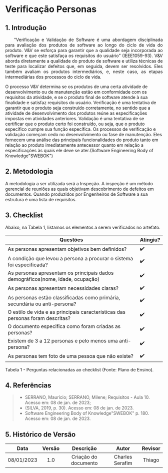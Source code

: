 # Verificação Personas


## 1. Introdução
<p align="justify">&emsp;&emsp;"Verificação e Validação de Software é uma abordagem 
disciplinada para avaliação dos produtos de software ao longo do ciclo de vida do 
produto. V&V se esforça para garantir que a qualidade seja incorporada ao software 
e que este satisfaça os requisitos do usuário” (IEEE1059-93).
V&V aborda diretamente a qualidade do produto de software e utiliza técnicas de 
teste para localizar defeitos que, em seguida, devem ser resolvidos. Eles também 
avaliam os produtos intermediários, e, neste caso, as etapas intermediárias dos 
processos do ciclo de vida.

O processo V&V determina se os produtos de uma certa atividade de 
desenvolvimento ou de manutenção estão em conformidade com os requisitos da 
atividade, e se o produto final de software atende à sua finalidade e satisfaz 
requisitos do usuário. Verificação é uma tentativa de garantir que o produto seja 
construído corretamente, no sentido que a atividade de desenvolvimento dos 
produtos reúne as especificações impostas em atividades anteriores. Validação é 
uma tentativa de se certificar que o produto certo foi construído, ou seja, que o 
produto específico cumpre sua função específica. Os processos de verificação e 
validação começam cedo no desenvolvimento ou fase de manutenção. Eles 
fornecem uma análise das principais funcionalidades do produto tanto em relação ao 
produto imediatamente antecessor quanto em relação a especificações às quais ele 
deve se ater.(Software Engineering Body of Knowledge"SWEBOK")
</p>


## 2. Metodologia
A metodologia a ser utilizada será a Inspeção. A inspeção é um método gerencial de reuniões as quais objetivam descobrimento de defeitos em documentos. Quando produzidos por Engenheiros de Software a sua estrutura é uma lista de requisitos.

## 3. Checklist

Abaixo, na Tabela 1, listamos os elementos a serem verificados no artefato.

| Questões                                                                       | Atingiu? |
|--------------------------------------------------------------------------------|----------|
| As personas apresentam objetivos bem definidos?                                |    ✔️    | 
| A condição que levou a persona a procurar o sistema foi especificada?          |    ✔️    | 
| As personas apresentam os principais dados demográficos(nome, idade, ocupação) |    ✔️    | 
| As personas apresentam necessidades claras?                                    |    ✔️    | 
| As personas estão classificadas como primária, secundária ou anti-persona?     |    ✔️    | 
| O estilo de vida e as principais características das personas foram descritas? |    ✔️    | 
| O documento especifica como foram criadas as personas?                         |    ✔️    |
| Existem de 3 a 12 personas e pelo menos uma anti-persona?                      |    ✔️    | 
| As personas tem foto de uma pessoa que não existe?                             |    ✔️    | 


<p> Tabela 1 - Perguntas relacionadas ao checklist (Fonte: Plano de Ensino).</p>


## 4. Referências

> - SERRANO, Maurício; SERRANO, Milene; Requisitos - Aula 10. Acesso em: 08 de jan. de 2023;
> - (SILVA, 2019, p. 30). Acesso em: 08 de jan. de 2023.
> - Software Engineering Body of Knowledge"SWEBOK" p. 180. Acesso em: 08 de jan. de 2023.



## 5. Histórico de Versão
| Data       | Versão |       Descrição       |      Autor      |    Revisor    |
|:----------:|:------:|:---------------------:|:---------------:|:-------------:|
| 08/01/2023 |  1.0   | Criação do documento  | Charles Serafim |    Thiago     |
